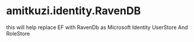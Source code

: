 # amitkuzi.identity.RavenDB
this will help replace EF with RavenDb as Microsoft Identity UserStore And RoleStore
